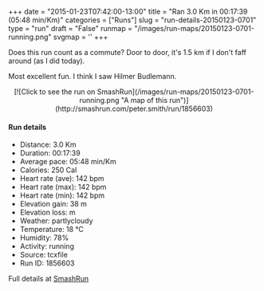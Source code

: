 +++
date = "2015-01-23T07:42:00-13:00"
title = "Ran 3.0 Km in 00:17:39 (05:48 min/Km)"
categories = ["Runs"]
slug = "run-details-20150123-0701"
type = "run"
draft = "False"
runmap = "/images/run-maps/20150123-0701-running.png"
svgmap = '<polyline points="0 42, 26 58, 28 58, 50 63, 58 84, 76 88, 84 80, 94 71, 96 64, 92 54, 97 47, 100 43, 97 41, 76 46, 67 32, 68 23, 53 16, 55 16, 55 12">'
+++

Does this run count as a commute?  Door to door, it's 1.5 km if I don't faff around (as I did today). 

Most excellent fun. I think I saw Hilmer Budlemann. 



<!--more-->

<center>
[![Click to see the run on SmashRun](/images/run-maps/20150123-0701-running.png "A map of this run")](http://smashrun.com/peter.smith/run/1856603)
</center>

#### Run details

* Distance: 3.0 Km
* Duration: 00:17:39
* Average pace: 05:48 min/Km
* Calories: 250 Cal
* Heart rate (ave): 142 bpm
* Heart rate (max): 142 bpm
* Heart rate (min): 142 bpm
* Elevation gain: 38 m
* Elevation loss:  m
* Weather: partlycloudy
* Temperature: 18 &deg;C
* Humidity: 78%
* Activity: running
* Source: tcxfile
* Run ID: 1856603

Full details at [SmashRun](http://smashrun.com/peter.smith/run/1856603)